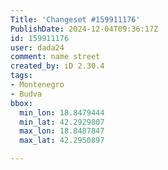 ```yaml
---
Title: 'Changeset #159911176'
PublishDate: 2024-12-04T09:36:17Z
id: 159911176
user: dada24
comment: name street
created_by: iD 2.30.4
tags:
- Montenegro
- Budva
bbox:
  min_lon: 18.8479444
  min_lat: 42.2929807
  max_lon: 18.8487847
  max_lat: 42.2950897

---
```

